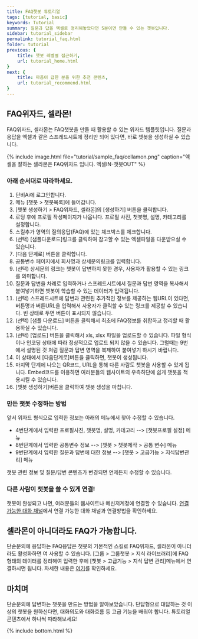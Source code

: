 ```yaml
---
title: FAQ챗봇 튜토리얼  
tags: [tutorial, basic]
keywords: Tutorial
summary: 질문과 답을 엑셀로 정리해놓았다면 5분이면 만들 수 있는 챗봇입니다.
sidebar: tutorial_sidebar
permalink: tutorial_faq.html
folder: tutorial
previous: {
    title: 챗봇 레벨별 접근하기,
    url: tutorial_home.html
}
next: {
    title: 마음이 급한 분을 위한 추천 콘텐츠,
    url: tutorial_recommend.html
}
---
```


## FAQ위자드, 셀라몬!
FAQ위자드, 셀라몬는 FAQ챗봇을 만들 때 활용할 수 있는 위자드 템플릿입니다. 질문과 응답을 엑셀과 같은 스프레드시트에 정리만 되어 있다면, 바로 챗봇을 생성하실 수 있습니다.

{% include image.html file="tutorial/sample_faq/cellamon.png" caption="엑셀을 잘하는 셀라몬은 FAQ위자드 입니다. 엑셀IN-챗봇OUT" %}


### 아래 순서대로 따라하세요.

1. 단비Ai에 로그인합니다.
2. 메뉴 [챗봇 > 챗봇목록]에 들어갑니다.
3. [챗봇 생성하기 > FAQ위자드, 셀라몬]의 [생성하기] 버튼을 클릭합니다.
4. 로딩 후에 프로필 작성페이지가 나옵니다. 프로필 사진, 챗봇명, 설명, 카테고리를 설정합니다.
5. 스킬추가 영역의 질의응답(FAQ)에 있는 체크박스를 체크합니다.
6. (선택) [샘플다운로드]링크를 클릭하여 참고할 수 있는 엑셀파일을 다운받으실 수 있습니다.
7. [다음 단계로] 버튼을 클릭합니다.
8. 공통변수 페이지에서 회사명과 상세문의링크를 입력합니다.
9. (선택) 상세문의 링크는 챗봇이 답변하지 못한 경우, 사용자가 활용할 수 있는 링크를 의미합니다.
10. 질문과 답변을 차례로 입력하거나 스프레드시트에서 질문과 답변 영역을 복사해서 붙여넣기하면 챗봇이 학습할 수 있는 데이터가 입력됩니다. 
11. (선택) 스프레드시트에 답변과 관련된 추가적인 정보를 제공하는 웹URL이 있다면, 버튼명과 버튼URL을 입력해서 사용자가 클릭할 수 있는 링크를 제공할 수 있습니다. 빈 상태로 두면 버튼이 표시되지 않습니다.
12. (선택) [샘플 다운로드] 버튼을 클릭해서 최초에 FAQ정보를 취합하고 정리할 때 활용하실 수 있습니다. 
13. (선택) [업로드] 버튼을 클릭해서 xls, xlsx 파일을 업로드할 수 있습니다. 파일 형식이나 인코딩 상태에 따라 정상적으로 업로드 되지 않을 수 있습니다. 그럴때는 9번에서 설명된 것 처럼 질문과 답변 영역을 복제하여 붙여넣기 하시기 바랍니다.
14. 이 상태에서 [다음단계로]버튼을 클릭하면, 챗봇이 생성됩니다.
15. 마지막 단계에 나오는 QR코드, URL을 통해 다른 사람도 챗봇을 사용할 수 있게 됩니다. Embed코드를 이용하면 여러분들의 웹사이트의 우측하단에 쉽게 챗봇을 적용시킬 수 있습니다.
16. [챗봇 생성하기]버튼을 클릭하여 챗봇 생성을 마칩니다.

### 만든 챗봇 수정하는 방법
앞서 위자드 형식으로 입력한 정보는 아래의 메뉴에서 찾아 수정할 수 있습니다.
- 4번단계에서 입력한 프로필사진, 챗봇명, 설명, 카테고리 --> [챗봇프로필 설정] 메뉴
- 8번단계에서 입력한 공통변수 정보 --> [챗봇 > 챗봇제작 > 공통 변수] 메뉴
- 9번단계에서 입력한 질문과 답변에 대한 정보 --> [챗봇 > 고급기능 > 지식답변관리] 메뉴

챗봇 관련 정보 및 질문/답변 콘텐츠가 변경되면 언제든지 수정할 수 있습니다.

### 다른 사람이 챗봇을 쓸 수 있게 연결!
챗봇이 완성되고 나면, 여러분들의 웹사이트나 메신저계정에 연결할 수 있습니다. [연결 가능한 대화 채널](https://doc.danbee.ai/channel_connection_settings.html)에서 연결 가능한 대화 채널과 연결방법을 확인하세요.

## 셀라몬이 아니더라도 FAQ가 가능합니다.
단순문의에 응답하는 FAQ응답은 챗봇의 기본적인 스킬로 FAQ위자드, 셀라몬이 아니더라도 활성화하면 여 사용할 수 있습니다.
[그룹 > 그룹챗봇 > 지식 라이브러리]에 FAQ형태의 데이터를 정리해여 입력한 후에 [챗봇 > 고급기능 > 지식 답변 관리]메뉴에서 연결하시면 됩니다.
자세한 내용은 [여기](https://doc.danbee.ai/knowledge_library.html)를 확인하세요. 


## 마치며
단순문의에 답변하는 챗봇을 만드는 방법을 알아보았습니다. 단답형으로 대답하는 것 이상의 챗봇을 원하신다면, 대화의도와 대화흐름 등 고급 기능을 배워야 합니다. 튜토리얼 콘텐츠에서 하나씩 따라해보세요!


{% include bottom.html %}
